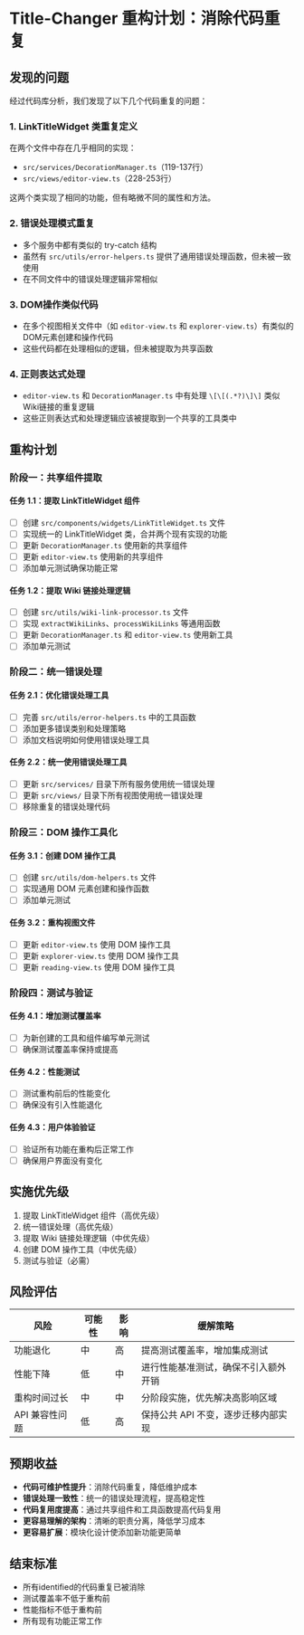 # Title-Changer 重构计划：消除代码重复

## 发现的问题

经过代码库分析，我们发现了以下几个代码重复的问题：

### 1. LinkTitleWidget 类重复定义

在两个文件中存在几乎相同的实现：
- `src/services/DecorationManager.ts`（119-137行）
- `src/views/editor-view.ts`（228-253行）

这两个类实现了相同的功能，但有略微不同的属性和方法。

### 2. 错误处理模式重复

- 多个服务中都有类似的 try-catch 结构
- 虽然有 `src/utils/error-helpers.ts` 提供了通用错误处理函数，但未被一致使用
- 在不同文件中的错误处理逻辑非常相似

### 3. DOM操作类似代码

- 在多个视图相关文件中（如 `editor-view.ts` 和 `explorer-view.ts`）有类似的DOM元素创建和操作代码
- 这些代码都在处理相似的逻辑，但未被提取为共享函数

### 4. 正则表达式处理

- `editor-view.ts` 和 `DecorationManager.ts` 中有处理 `\[\[(.*?)\]\]` 类似Wiki链接的重复逻辑
- 这些正则表达式和处理逻辑应该被提取到一个共享的工具类中

## 重构计划

### 阶段一：共享组件提取

#### 任务 1.1：提取 LinkTitleWidget 组件
- [ ] 创建 `src/components/widgets/LinkTitleWidget.ts` 文件
- [ ] 实现统一的 LinkTitleWidget 类，合并两个现有实现的功能
- [ ] 更新 `DecorationManager.ts` 使用新的共享组件
- [ ] 更新 `editor-view.ts` 使用新的共享组件
- [ ] 添加单元测试确保功能正常

#### 任务 1.2：提取 Wiki 链接处理逻辑
- [ ] 创建 `src/utils/wiki-link-processor.ts` 文件
- [ ] 实现 `extractWikiLinks`、`processWikiLinks` 等通用函数
- [ ] 更新 `DecorationManager.ts` 和 `editor-view.ts` 使用新工具
- [ ] 添加单元测试

### 阶段二：统一错误处理

#### 任务 2.1：优化错误处理工具
- [ ] 完善 `src/utils/error-helpers.ts` 中的工具函数
- [ ] 添加更多错误类别和处理策略
- [ ] 添加文档说明如何使用错误处理工具

#### 任务 2.2：统一使用错误处理工具
- [ ] 更新 `src/services/` 目录下所有服务使用统一错误处理
- [ ] 更新 `src/views/` 目录下所有视图使用统一错误处理
- [ ] 移除重复的错误处理代码

### 阶段三：DOM 操作工具化

#### 任务 3.1：创建 DOM 操作工具
- [ ] 创建 `src/utils/dom-helpers.ts` 文件
- [ ] 实现通用 DOM 元素创建和操作函数
- [ ] 添加单元测试

#### 任务 3.2：重构视图文件
- [ ] 更新 `editor-view.ts` 使用 DOM 操作工具
- [ ] 更新 `explorer-view.ts` 使用 DOM 操作工具
- [ ] 更新 `reading-view.ts` 使用 DOM 操作工具

### 阶段四：测试与验证

#### 任务 4.1：增加测试覆盖率
- [ ] 为新创建的工具和组件编写单元测试
- [ ] 确保测试覆盖率保持或提高

#### 任务 4.2：性能测试
- [ ] 测试重构前后的性能变化
- [ ] 确保没有引入性能退化

#### 任务 4.3：用户体验验证
- [ ] 验证所有功能在重构后正常工作
- [ ] 确保用户界面没有变化

## 实施优先级

1. 提取 LinkTitleWidget 组件（高优先级）
2. 统一错误处理（高优先级）
3. 提取 Wiki 链接处理逻辑（中优先级）
4. 创建 DOM 操作工具（中优先级）
5. 测试与验证（必需）

## 风险评估

| 风险 | 可能性 | 影响 | 缓解策略 |
|------|--------|------|----------|
| 功能退化 | 中 | 高 | 提高测试覆盖率，增加集成测试 |
| 性能下降 | 低 | 中 | 进行性能基准测试，确保不引入额外开销 |
| 重构时间过长 | 中 | 中 | 分阶段实施，优先解决高影响区域 |
| API 兼容性问题 | 低 | 高 | 保持公共 API 不变，逐步迁移内部实现 |

## 预期收益

- **代码可维护性提升**：消除代码重复，降低维护成本
- **错误处理一致性**：统一的错误处理流程，提高稳定性
- **代码复用度提高**：通过共享组件和工具函数提高代码复用
- **更容易理解的架构**：清晰的职责分离，降低学习成本
- **更容易扩展**：模块化设计使添加新功能更简单

## 结束标准

- 所有identified的代码重复已被消除
- 测试覆盖率不低于重构前
- 性能指标不低于重构前
- 所有现有功能正常工作 
